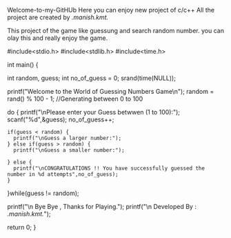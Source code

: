  Welcome-to-my-GitHUb
Here you can enjoy  new project of c/c++
All the project are created by _._manish_._kmt_._

This project of the game like guessung and search random number. you can olay this and really enjoy the game.

#include<stdio.h>
#include<stdlib.h>
#include<time.h>

int main()
{
   
  int random, guess;
  int no_of_guess = 0;
  srand(time(NULL));

  printf("Welcome to the World of Guessing Numbers Game\n");
  random = rand()  % 100 - 1; //Generating between 0 to 100
  

  do {
    printf("\nPlease enter your Guess betwwen (1 to 100):");
    scanf("%d",&guess);
    no_of_guess++;

    if(guess < random) {
      printf("\nGuess a larger number:");
    } else if(guess > random) {
      printf("\nGuess a smaller number:");

    } else {
      printf("\nCONGRATULATIONS !! You have successfully guessed the number in %d attempts",no_of_guess);
    }
    

  }while(guess != random);

  printf("\n Bye Bye , Thanks for Playing.");
  printf("\n Developed By : _._manish_._kmt_._");

return 0;
}

